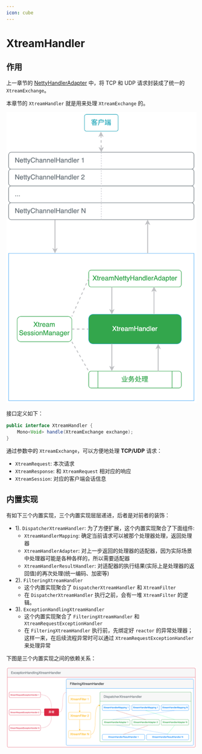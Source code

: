 ```yaml
---
icon: cube
---
```


# XtreamHandler

## 作用

上一章节的 [NettyHandlerAdapter](./netty-handler-adapter.md) 中，将 TCP 和 UDP 请求封装成了统一的 `XtreamExchange`。

本章节的 `XtreamHandler` 就是用来处理 `XtreamExchange` 的。

![](/img/server/request-processing/request-flow-1.png)

接口定义如下：

```java
public interface XtreamHandler {
    Mono<Void> handle(XtreamExchange exchange);
}
```

通过参数中的 `XtreamExchange`，可以方便地处理 **TCP/UDP** 请求：

- `XtreamRequest`: 本次请求
- `XtreamResponse`: 和 `XtreamRequest` 相对应的响应
- `XtreamSession`: 对应的客户端会话信息

## 内置实现

有如下三个内置实现，三个内置实现层层递进，后者是对前者的装饰：

- 1). `DispatcherXtreamHandler`: 为了方便扩展，这个内置实现聚合了下面组件:
    - `XtreamHandlerMapping`: 确定当前请求可以被那个处理器处理，返回处理器
    - `XtreamHandlerAdapter`: 对上一步返回的处理器的适配器，因为实际场景中处理器可能是各种各样的，所以需要适配器
    - `XtreamHandlerResultHandler`: 对适配器的执行结果(实际上是处理器的返回值)的再次处理(统一编码、加密等)
- 2). `FilteringXtreamHandler`
    - 这个内置实现聚合了 `DispatcherXtreamHandler` 和 `XtreamFilter`
    - 在 `DispatcherXtreamHandler` 执行之前，会有一堆 `XtreamFilter` 的逻辑。
- 3). `ExceptionHandlingXtreamHandler`
    - 这个内置实现聚合了 `FilteringXtreamHandler` 和 `XtreamRequestExceptionHandler`
    - 在 `FilteringXtreamHandler` 执行前，先绑定好 `reactor` 的异常处理器；这样一来，在后续流程异常时可以通过 `XtreamRequestExceptionHandler` 来处理异常

下图是三个内置实现之间的依赖关系：

![](/img/server/request-processing/exception-handling-xtream-handler.png)
